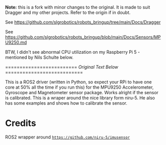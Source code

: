 **Note:** this is a fork with minor changes to the original. It is made to suit Dragger and my other projects. Refer to the origin if in doubt.

See https://github.com/slgrobotics/robots_bringup/tree/main/Docs/Dragger

See https://github.com/slgrobotics/robots_bringup/blob/main/Docs/Sensors/MPU9250.md

BTW, I didn't see abnormal CPU utilization on my Raspberry Pi 5 - mentioned by Nils Schulte below.

========================= _Original Text Below_ ===========================

This is a ROS2 driver (written in Python, so expect your RPi to have one core at 50% all the time if you run this) for the MPU9250 Accelerometer, Gyroscope and Magnetometer sensor package.
Works alright if the sensor is calibrated.
This is a wraper around the nice library form niru-5. He also has some examples and shows how to calibrate the sensor.

# Credits
ROS2 wrapper around [```https://github.com/niru-5/imusensor```](https://github.com/niru-5/imusensor)
